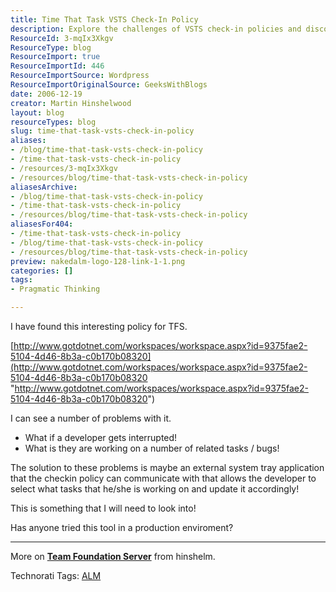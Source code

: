 ```yaml
---
title: Time That Task VSTS Check-In Policy
description: Explore the challenges of VSTS check-in policies and discover innovative solutions for developers to manage tasks effectively. Join the discussion now!
ResourceId: 3-mqIx3Xkgv
ResourceType: blog
ResourceImport: true
ResourceImportId: 446
ResourceImportSource: Wordpress
ResourceImportOriginalSource: GeeksWithBlogs
date: 2006-12-19
creator: Martin Hinshelwood
layout: blog
resourceTypes: blog
slug: time-that-task-vsts-check-in-policy
aliases:
- /blog/time-that-task-vsts-check-in-policy
- /time-that-task-vsts-check-in-policy
- /resources/3-mqIx3Xkgv
- /resources/blog/time-that-task-vsts-check-in-policy
aliasesArchive:
- /blog/time-that-task-vsts-check-in-policy
- /time-that-task-vsts-check-in-policy
- /resources/blog/time-that-task-vsts-check-in-policy
aliasesFor404:
- /time-that-task-vsts-check-in-policy
- /blog/time-that-task-vsts-check-in-policy
- /resources/blog/time-that-task-vsts-check-in-policy
preview: nakedalm-logo-128-link-1-1.png
categories: []
tags:
- Pragmatic Thinking

---
```

I have found this interesting policy for TFS.

[http://www.gotdotnet.com/workspaces/workspace.aspx?id=9375fae2-5104-4d46-8b3a-c0b170b08320](http://www.gotdotnet.com/workspaces/workspace.aspx?id=9375fae2-5104-4d46-8b3a-c0b170b08320 "http://www.gotdotnet.com/workspaces/workspace.aspx?id=9375fae2-5104-4d46-8b3a-c0b170b08320")

I can see a number of problems with it.

- What if a developer gets interrupted!
- What is they are working on a number of related tasks / bugs!

The solution to these problems is maybe an external system tray application that the checkin policy can communicate with that allows the developer to select what tasks that he/she is working on and update it accordingly!

This is something that I will need to look into!

Has anyone tried this tool in a production enviroment?

---

More on [**Team Foundation Server**](http://geekswithblogs.net/Providers/BlogEntryEditor/FCKeditor/editor/) from hinshelm.

Technorati Tags: [ALM](http://technorati.com/tags/ALM)
